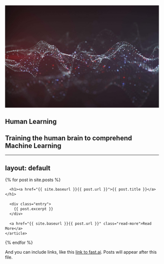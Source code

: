 ![Image of fast.ai logo](images/ai-breakthrough-artificial-neural-networks-1440x955.jpg)

## Human Learning

## Training the human brain to comprehend Machine Learning

---
layout: default
---

<div class="posts">
  {% for post in site.posts %}
    <article class="post">

      <h1><a href="{{ site.baseurl }}{{ post.url }}">{{ post.title }}</a></h1>

      <div class="entry">
        {{ post.excerpt }}
      </div>

      <a href="{{ site.baseurl }}{{ post.url }}" class="read-more">Read More</a>
    </article>
  {% endfor %}
</div>

And you can include links, like this [link to fast.ai](https://www.fast.ai). Posts will appear after this file. 
